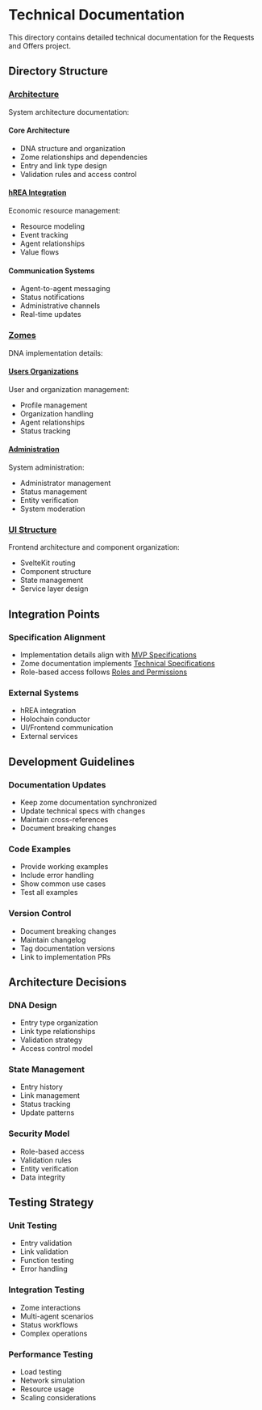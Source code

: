 # Technical Documentation

This directory contains detailed technical documentation for the Requests and Offers project.

## Directory Structure

### [Architecture](./architecture/)

System architecture documentation:

#### Core Architecture

- DNA structure and organization
- Zome relationships and dependencies
- Entry and link type design
- Validation rules and access control

#### [hREA Integration](./architecture/hrea-integration.md)

Economic resource management:

- Resource modeling
- Event tracking
- Agent relationships
- Value flows

#### Communication Systems

- Agent-to-agent messaging
- Status notifications
- Administrative channels
- Real-time updates

### [Zomes](./zomes/README.md)

DNA implementation details:

#### [Users Organizations](./zomes/users.md)

User and organization management:

- Profile management
- Organization handling
- Agent relationships
- Status tracking

#### [Administration](./zomes/administration.md)

System administration:

- Administrator management
- Status management
- Entity verification
- System moderation

### [UI Structure](./ui-structure.md)

Frontend architecture and component organization:

- SvelteKit routing
- Component structure
- State management
- Service layer design

## Integration Points

### Specification Alignment

- Implementation details align with [MVP Specifications](../specifications/mvp.md)
- Zome documentation implements [Technical Specifications](../specifications/technical.md)
- Role-based access follows [Roles and Permissions](../specifications/roles.md)

### External Systems

- hREA integration
- Holochain conductor
- UI/Frontend communication
- External services

## Development Guidelines

### Documentation Updates

- Keep zome documentation synchronized
- Update technical specs with changes
- Maintain cross-references
- Document breaking changes

### Code Examples

- Provide working examples
- Include error handling
- Show common use cases
- Test all examples

### Version Control

- Document breaking changes
- Maintain changelog
- Tag documentation versions
- Link to implementation PRs

## Architecture Decisions

### DNA Design

- Entry type organization
- Link type relationships
- Validation strategy
- Access control model

### State Management

- Entry history
- Link management
- Status tracking
- Update patterns

### Security Model

- Role-based access
- Validation rules
- Entity verification
- Data integrity

## Testing Strategy

### Unit Testing

- Entry validation
- Link validation
- Function testing
- Error handling

### Integration Testing

- Zome interactions
- Multi-agent scenarios
- Status workflows
- Complex operations

### Performance Testing

- Load testing
- Network simulation
- Resource usage
- Scaling considerations
